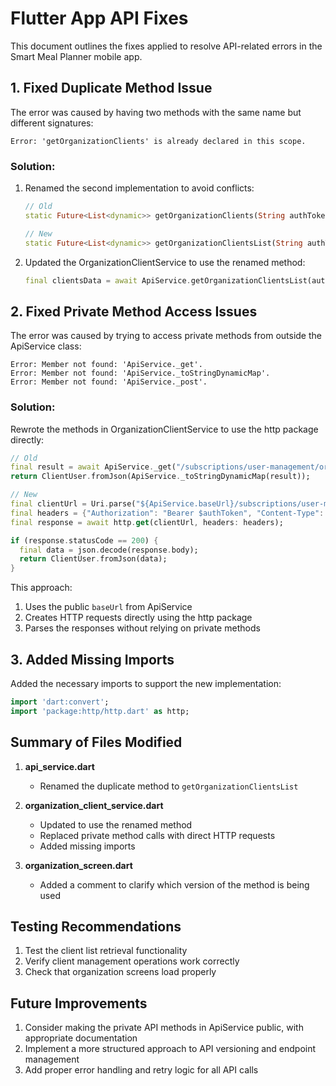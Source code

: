 # Flutter App API Fixes

This document outlines the fixes applied to resolve API-related errors in the Smart Meal Planner mobile app.

## 1. Fixed Duplicate Method Issue

The error was caused by having two methods with the same name but different signatures:

```
Error: 'getOrganizationClients' is already declared in this scope.
```

### Solution:

1. Renamed the second implementation to avoid conflicts:
   ```dart
   // Old
   static Future<List<dynamic>> getOrganizationClients(String authToken) async { ... }
   
   // New
   static Future<List<dynamic>> getOrganizationClientsList(String authToken) async { ... }
   ```

2. Updated the OrganizationClientService to use the renamed method:
   ```dart
   final clientsData = await ApiService.getOrganizationClientsList(authToken);
   ```

## 2. Fixed Private Method Access Issues

The error was caused by trying to access private methods from outside the ApiService class:

```
Error: Member not found: 'ApiService._get'.
Error: Member not found: 'ApiService._toStringDynamicMap'.
Error: Member not found: 'ApiService._post'.
```

### Solution:

Rewrote the methods in OrganizationClientService to use the http package directly:

```dart
// Old
final result = await ApiService._get("/subscriptions/user-management/org/clients/$clientId", authToken);
return ClientUser.fromJson(ApiService._toStringDynamicMap(result));

// New
final clientUrl = Uri.parse("${ApiService.baseUrl}/subscriptions/user-management/org/clients/$clientId");
final headers = {"Authorization": "Bearer $authToken", "Content-Type": "application/json"};
final response = await http.get(clientUrl, headers: headers);

if (response.statusCode == 200) {
  final data = json.decode(response.body);
  return ClientUser.fromJson(data);
}
```

This approach:
1. Uses the public `baseUrl` from ApiService
2. Creates HTTP requests directly using the http package
3. Parses the responses without relying on private methods

## 3. Added Missing Imports

Added the necessary imports to support the new implementation:

```dart
import 'dart:convert';
import 'package:http/http.dart' as http;
```

## Summary of Files Modified

1. **api_service.dart**
   - Renamed the duplicate method to `getOrganizationClientsList`

2. **organization_client_service.dart**
   - Updated to use the renamed method
   - Replaced private method calls with direct HTTP requests
   - Added missing imports

3. **organization_screen.dart**
   - Added a comment to clarify which version of the method is being used

## Testing Recommendations

1. Test the client list retrieval functionality
2. Verify client management operations work correctly
3. Check that organization screens load properly

## Future Improvements

1. Consider making the private API methods in ApiService public, with appropriate documentation
2. Implement a more structured approach to API versioning and endpoint management
3. Add proper error handling and retry logic for all API calls